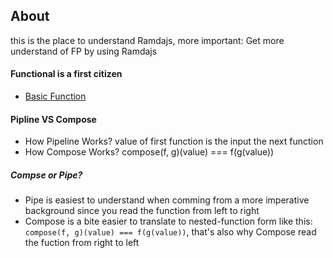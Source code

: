 ## About

this is the place to understand Ramdajs, more important: Get more understand of FP by using Ramdajs

#### Functional is a first citizen

* [Basic Function](1.functional.js)

#### Pipline VS Compose

* How Pipeline Works? value of first function is the input the next function
* How Compose Works? compose(f, g)(value) === f(g(value))

##### Compse or Pipe?
* Pipe is easiest to understand when comming from a more imperative background since you read the function from left to right
* Compose is a bite easier to translate to nested-function form like this: `compose(f, g)(value) === f(g(value))`, that's also why Compose read the fuction from right to left

